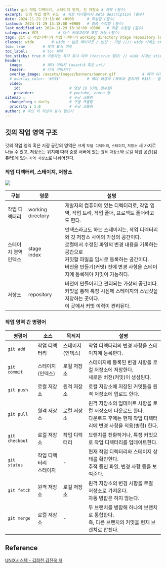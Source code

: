 ```yaml
---
title: git 작업 디렉터리, 스테이지 영역, 깃 저장소 # 제목 (필수)
excerpt: 깃의 작업 영역 구조  # 서브 타이틀이자 meta description (필수)
date: 2024-11-29 13:18:00 +0900      # 작성일 (필수)
lastmod: 2024-11-29 13:18:00 +0900   # 최종 수정일 (필수)
last_modified_at: 2024-11-29 13:18:00 +0900   # 최종 수정일 (필수)
categories: VCS         # 다수 카테고리에 포함 가능 (필수)
tags: git 깃 작업디렉터리 작업 디렉터리 working directory stage repository local remote 원격 지역 저장소 스테이지                     # 태그 복수개 가능 (필수)
classes: wide        # wide : 넓은 레이아웃 / 빈칸 : 기본 //// wide 시에는 sticky toc 불가
toc: true        # 목차 표시 여부
toc_label:       # toc 제목
toc_sticky: true # 이동하는 목차 표시 여부 (toc:true 필요) // wide 시에는 sticky toc 불가
header: 
  image:         # 헤더 이미지 (asset내 혹은 url)
  teaser:        # 티저 이미지??
  overlay_image: /assets/images/banners/banner.gif            # 헤더 이미지 (제목과 겹치게)
  # overlay_color: '#333'            # 헤더 배경색 (제목과 겹치게) #333 : 짙은 회색 (필수)
  video:
    id:                      # 영상 ID (URL 뒷부분)
    provider:                # youtube, vimeo 등
sitemap :                    # 구글 크롤링
  changefreq : daily         # 구글 크롤링
  priority : 1.0             # 구글 크롤링
author: # 주인 외 작성자 표기 필요시
---
```

<!--postNo: 20241129_003-->


## 깃의 작업 영역 구조  

깃의 작업 영역 혹은 저장 공간의 영역은 크게 `작업 디렉터리`, `스테이지`, `저장소` 세 가지로 나눌 수 있고, 저장소는 위치에 따라 중앙 서버에 있는 `원격 저장소`와 로컬 작업 공간(컴퓨터)에 있는 `지역 저장소`로 나뉘어진다.  

### 작업 디렉터리, 스테이지, 저장소  

![](/assets/images/20241129_003_001.png)  

|구분|영문|설명|
|---|---|---|
|작업 디렉터리|working directory|개발자의 컴퓨터에 있는 디렉터리로, 작업 영역, 작업 트리, 작업 폴더, 프로젝트 폴더라고도 한다.|
|스테이지 영역<br>인덱스|stage<br>index|인덱스라고도 하는 스테이지는, 작업 디렉터리와 깃 저장소 사이의 가상의 공간이다.<br>로컬에서 수정된 파일의 변경 내용을 기록하는 공간으로<br>커밋할 파일을 임시로 등록하는 공간이다.<br>버전을 만들기(커밋) 전에 변경 사항을 스테이지에 등록해야 커밋이 가능하다.|
|저장소|repository|버전이 만들어지고 관리되는 가상의 공간이다.<br>커밋을 통해 특정 시점에 스테이지의 스냅샷을 저장하는 곳이다.<br>이 곳에서 커밋 이력이 관리된다.|

### 작업 영역 간 명령어  

|명령어|소스|목적지|설명|
|---|---|---|---|
|`git add`|작업 디렉터리|스테이지(인덱스)|작업 디렉터리의 변경 사항을 스테이지에 등록한다.|
|`git commit`|스테이지(인덱스)|로컬 저장소|스테이지에 등록된 변경 사항을 로컬 저장소에 저장한다.<br>새로운 버전(커밋)이 생성된다.|
|`git push`|로컬 저장소|원격 저장소|로컬 저장소에 저장된 커밋들을 원격 저장소에 업로드 한다.|
|`git pull`|원격 저장소|로컬 저장소|원격 저장소의 업데이트 사항을 로컬 저장소에 다운로드 한다.<br>다운로드 후에는 현재 작업 디렉터리에 변경 사항을 적용(병합) 한다.|
|`git checkout`|로컬 저장소|작업 디렉터리|브랜치를 전환하거나, 특정 커밋으로 작업 디렉터리를 업데이트한다.|
|`git status`|작업 디렉터리<br>스테이지|-|현재 작업 디렉터리와 스테이지 상태를 확인한다.<br>추적 중인 파일, 변경 사항 등을 보여준다.|
|`git fetch`|원격 저장소|로컬 저장소|원격 저장소의 변경 사항을 로컬 저장소로 가져온다.<br>자동 병합은 하지 않는다.|
|`git merge`|로컬 저장소|-|두 브랜치를 병합해 하나의 브랜치로 통합한다.<br>즉, 다른 브랜치의 커밋을 현재 브랜치로 합친다.|


## Reference  

[UNIX시스템 - 김희천,김진욱 저](https://search.shopping.naver.com/book/catalog/41474371650)  